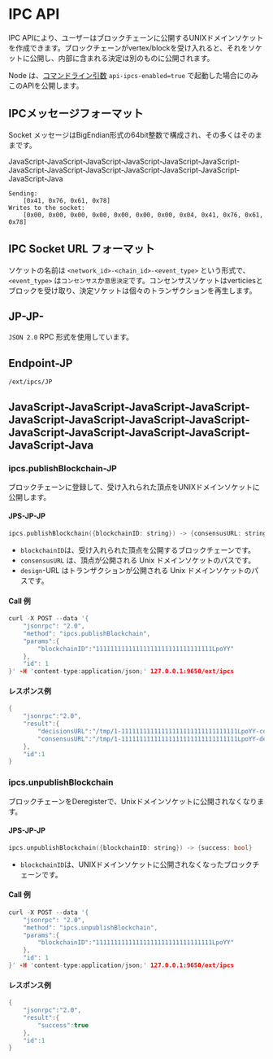 # IPC API

IPC APIにより、ユーザーはブロックチェーンに公開するUNIXドメインソケットを作成できます。ブロックチェーンがvertex/blockを受け入れると、それをソケットに公開し、内部に含まれる決定は別のものに公開されます。

Node は、[コマンドライン引数](../references/command-line-interface.md) `api-ipcs-enabled=true` で起動した場合にのみこのAPIを公開します。

## IPCメッセージフォーマット

Socket メッセージはBigEndian形式の64bit整数で構成され、その多くはそのままです。

JavaScript-JavaScript-JavaScript-JavaScript-JavaScript-JavaScript-JavaScript-JavaScript-JavaScript-JavaScript-JavaScript-JavaScript-JavaScript-Java

```text
Sending:
    [0x41, 0x76, 0x61, 0x78]
Writes to the socket:
    [0x00, 0x00, 0x00, 0x00, 0x00, 0x00, 0x00, 0x04, 0x41, 0x76, 0x61, 0x78]
```

## IPC Socket URL フォーマット

ソケットの名前は `<network_id>-<chain_id>-<event_type>` という形式で、`<event_type>` は`コンセンサス`か`意思決定`です。コンセンサスソケットはverticiesとブロックを受け取り、決定ソケットは個々のトランザクションを再生します。

## JP-JP-

`JSON 2.0` RPC 形式を使用しています。

## Endpoint-JP

`/ext/ipcs/JP`

## JavaScript-JavaScript-JavaScript-JavaScript-JavaScript-JavaScript-JavaScript-JavaScript-JavaScript-JavaScript-JavaScript-JavaScript-JavaScript-Java

### ipcs.publishBlockchain-JP

ブロックチェーンに登録して、受け入れられた頂点をUNIXドメインソケットに公開します。

#### **JPS-JP-JP**

```cpp
ipcs.publishBlockchain({blockchainID: string}) -> {consensusURL: string, decisionsURL: string}
```

* `blockchainID`は、受け入れられた頂点を公開するブロックチェーンです。
* `consensusURL` は、頂点が公開される Unix ドメインソケットのパスです。
* `design`-URL はトランザクションが公開される Unix ドメインソケットのパスです。

#### **Call 例**

```cpp
curl -X POST --data '{
    "jsonrpc": "2.0",
    "method": "ipcs.publishBlockchain",
    "params":{
        "blockchainID":"11111111111111111111111111111111LpoYY"
    },
    "id": 1
}' -H 'content-type:application/json;' 127.0.0.1:9650/ext/ipcs
```

#### **レスポンス例**

```cpp
{
    "jsonrpc":"2.0",
    "result":{
        "decisionsURL":"/tmp/1-11111111111111111111111111111111LpoYY-consensus",
        "consensusURL":"/tmp/1-11111111111111111111111111111111LpoYY-decisions"
    },
    "id":1
}
```

### ipcs.unpublishBlockchain

ブロックチェーンをDeregisterで、Unixドメインソケットに公開されなくなります。

#### **JPS-JP-JP**

```cpp
ipcs.unpublishBlockchain({blockchainID: string}) -> {success: bool}
```

* `blockchainID`は、UNIXドメインソケットに公開されなくなったブロックチェーンです。

#### **Call 例**

```cpp
curl -X POST --data '{
    "jsonrpc": "2.0",
    "method": "ipcs.unpublishBlockchain",
    "params":{
        "blockchainID":"11111111111111111111111111111111LpoYY"
    },
    "id": 1
}' -H 'content-type:application/json;' 127.0.0.1:9650/ext/ipcs
```

#### **レスポンス例**

```cpp
{
    "jsonrpc":"2.0",
    "result":{
        "success":true
    },
    "id":1
}
```

